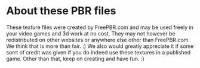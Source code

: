 # About these PBR files

These texture files were created by FreePBR.com and may be used freely in your video games and 3d work at no cost. They may not however be redistributed on other websites or anywhere else other than FreePBR.com. We think that is more than fair. :) We also would greatly appreciate it if some sorrt of credit was given if you do indeed use these textures in a published game. Other than that, keep on creating and have fun. :)